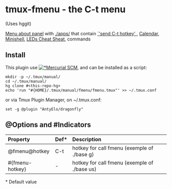 # tmux-fmenu - the C-t menu
(Uses hggit)

[Menu about panel](./menu) with [./apps/](./apps/)
 that contain [`'send C-t hotkey' ](./menu 'Built-in'),
 [Calendar](./apps/01-ncal 'ncal, yep'),
 [Minishell](./apps/03-subshell '$SHELL used'),
 [LEDs Cheat Sheat](./apps/04-ledcs "python3 for input\(f'{Message}'\) "),
 <a title="(put ~ to end of filename to hide)"> commands </a>

## Install
This plugin use [![* ](https://mercurial-scm.org/images/favicon.ico)Mercurial SCM](https://mercurial-scm.org),
and can be installed as a script:

```
mkdir -p ~/.tmux/manual/
cd ~/.tmux/manual/
hg clone #<this-repo-hg>
echo 'run "#{HOME}/.tmux/manual/fmenu/fmenu.tmux"' >> ~/.tmux.conf
```

or via Tmux Plugin Manager, on ~/.tmux.conf:
```
set -g @plugin "AntyElo/dragonfly"
```


## @Options and #Indicators
|Property          |Def*   |Description                                        |
|:-----------------|:------|:--------------------------------------------------|
|@fmenu@hotkey     |C-t    |hotkey for call fmenu (exemple of ./base g)        |
|#{fmenu-hotkey}   | -     |hotkey for call fmenu (exemple of ./base us)       |

\* Default value
